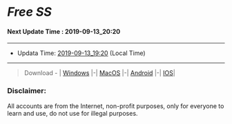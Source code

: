 
# *Free SS*

#### Next Update Time : 2019-09-13_20:20

---
* Updata Time: [2019-09-13_19:20](https://github.com/Geek-007/free-SS/blob/master/2019-09-13_19:20_FreeSS.txt) (Local Time)
---

> Download - | [Windows](https://github.com/shadowsocks/shadowsocks-windows/releases) |-| [MacOS](https://github.com/shadowsocks/shadowsocks-iOS/releases) |-| [Android](https://github.com/shadowsocks/shadowsocks-android/releases) |-| [IOS](https://itunes.apple.com/us/)|

### Disclaimer:
All accounts are from the Internet, non-profit purposes, only for everyone to learn and use, do not use for illegal purposes.
<br>
